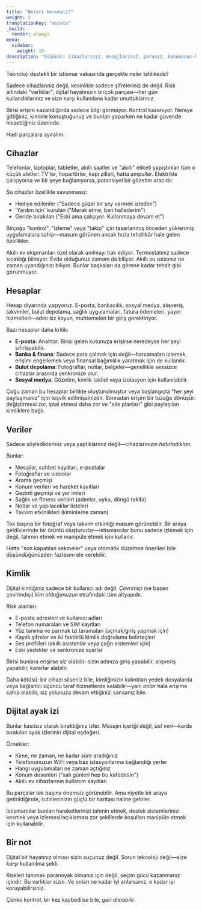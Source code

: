 ```yaml
---
title: "Neleri korumalı?"
weight: 2
translationKey: "assets"
_build:
  render: always
menu:
  sidebar:
    weight: 10
description: "Düşünün: cihazlarınız, mesajlarınız, paranız, konumunuz—hatta kimliğiniz. Görülebilen, çalınabilen veya sabote edilebilen her şey burada."
---
```


Teknoloji destekli bir istismar vakasında gerçekte neler tehlikede?

Sadece cihazlarınız değil, kesinlikle sadece şifreleriniz de değil. Risk altındaki "varlıklar", dijital hayatınızın birçok parçası—her gün kullandıklarınız ve size karşı kullanılana kadar unuttuklarınız.

Birisi erişim kazandığında sadece bilgi görmüyor. Kontrol kazanıyor. Nereye gittiğiniz, kiminle konuştuğunuz ve bunları yaparken ne kadar güvende hissettiğiniz üzerinde.

Hadi parçalara ayıralım.

## Cihazlar

Telefonlar, laptoplar, tabletler, akıllı saatler ve "akıllı" etiketi yapıştırılan tüm o küçük aletler: TV'ler, hoparlörler, kapı zilleri, hatta ampuller. Elektrikle çalışıyorsa ve bir şeye bağlanıyorsa, potansiyel bir gözetim aracıdır.

Şu cihazlar özellikle savunmasız:

* Hediye edilenler ("Sadece güzel bir şey vermek istedim")
* 'Yardım için' kurulan ("Merak etme, ben hallederim")
* Geride bırakılan ("Eski ama çalışıyor. Kullanmaya devam et")

Birçoğu "kontrol", "izleme" veya "takip" için tasarlanmış önceden yüklenmiş uygulamalara sahip—masum görünen ancak hızla tehditkâr hale gelen özellikler.

Akıllı ev ekipmanları özel olarak anılmayı hak ediyor. Termostatınız sadece sıcaklığı bilmiyor. Evde olduğunuz zamanı da biliyor. Akıllı su ısıtıcınız ne zaman uyandığınızı biliyor. Bunlar başkaları da görene kadar tehdit gibi görünmüyor.

## Hesaplar

Hesap diyarında yaşıyoruz. E-posta, bankacılık, sosyal medya, alışveriş, takvimler, bulut depolama, sağlık uygulamaları, fatura ödemeleri, yayın hizmetleri—adını siz koyun, muhtemelen bir giriş gerektiriyor.

Bazı hesaplar daha kritik:

* **E-posta**: Anahtar. Birisi gelen kutunuza erişirse neredeyse her şeyi sıfırlayabilir.
* **Banka & finans**: Sadece para çalmak için değil—harcamaları izlemek, erişimi engellemek veya finansal bağımlılık yaratmak için de kullanılır.
* **Bulut depolama**: Fotoğraflar, notlar, belgeler—genellikle sessizce cihazlar arasında senkronize olur.
* **Sosyal medya**: Gözetim, kimlik taklidi veya izolasyon için kullanılabilir.

Çoğu zaman bu hesaplar birlikte oluşturulmuştur veya başlangıçta "her şeyi paylaşmanız" için teşvik edilmişsinizdir. Sonradan erişim bir tuzağa dönüşür: değiştirmesi zor, iptal etmesi daha zor ve "aile planları" gibi paylaşılan kimliklere bağlı.

## Veriler

Sadece söyledikleriniz veya yaptıklarınız değil—cihazlarınızın *hatırladıkları*.

Bunlar:

* Mesajlar, sohbet kayıtları, e-postalar
* Fotoğraflar ve videolar
* Arama geçmişi
* Konum verileri ve hareket kayıtları
* Gezinti geçmişi ve yer imleri
* Sağlık ve fitness verileri (adımlar, uyku, döngü takibi)
* Notlar ve yapılacaklar listeleri
* Takvim etkinlikleri (kiminle/ne zaman)

Tek başına bir fotoğraf veya takvim etkinliği masum görünebilir. Bir araya geldiklerinde bir örüntü oluştururlar—istismarcılar bunu sadece izlemek için değil, tahmin etmek ve manipüle etmek için kullanır.

Hatta "son kapatılan sekmeler" veya otomatik düzeltme önerileri bile düşündüğünüzden fazlasını ele verebilir.

## Kimlik

Dijital kimliğiniz sadece bir kullanıcı adı değil. *Çevrimiçi* (ve bazen çevrimdışı) *kim olduğunuzun* etrafındaki tüm altyapıdır.

Risk alanları:

* E-posta adresleri ve kullanıcı adları
* Telefon numaraları ve SIM kayıtları
* Yüz tanıma ve parmak izi taramaları (açmak/giriş yapmak için)
* Kayıtlı şifreler ve iki faktörlü kimlik doğrulama belirteçleri
* Ses profilleri (akıllı asistanlar veya çağrı sistemleri için)
* Eski yedekler ve senkronize ayarlar

Birisi bunlara erişirse *siz* olabilir: sizin adınıza giriş yapabilir, alışveriş yapabilir, kararlar alabilir.

Daha kötüsü: bir cihazı silseniz bile, kimliğinizin kalıntıları yedek dosyalarda veya bağlantılı üçüncü taraf hizmetlerde kalabilir—yani *onlar* hala erişime sahip olabilir, siz yolunuza devam ettiğinizi sansanız bile.

## Dijital ayak izi

Bunlar kasıtsız olarak bıraktığınız izler. Mesajın içeriği değil, *üst veri*—karda bırakılan ayak izlerinin dijital eşdeğeri.

Örnekler:

* Kime, ne zaman, ne kadar süre aradığınız
* Telefonunuzun WiFi veya baz istasyonlarına bağlandığı yerler
* Hangi uygulamaları ne zaman açtığınız
* Konum desenleri ("salı günleri hep bu kafedesin")
* Akıllı ev cihazlarının kullanım kayıtları

Bu parçalar tek başına önemsiz görünebilir. Ama niyetle bir araya getirildiğinde, rutinlerinizin güçlü bir haritası haline gelirler.

İstismarcılar bunları hareketlerinizi tahmin etmek, destek sistemlerinizi kesmek veya izlemesi/açıklaması zor şekillerde koşulları manipüle etmek için kullanabilir.

## Bir not

Dijital bir hayatınız olması sizin suçunuz değil. Sorun teknoloji değil—size *karşı* kullanılma şekli.

Riskleri tanımak paranoyak olmanız için değil, seçim gücü kazanmanız içindir. Bu varlıklar *sizin*. Ve onları ne kadar iyi anlarsanız, o kadar iyi koruyabilirsiniz.

Çünkü kontrol, bir kez kaybedilse bile, *geri alınabilir*.
